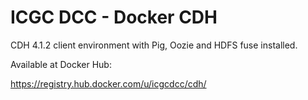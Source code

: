 ICGC DCC - Docker CDH
===

CDH 4.1.2 client environment with Pig, Oozie and HDFS fuse installed.

Available at Docker Hub:

https://registry.hub.docker.com/u/icgcdcc/cdh/
